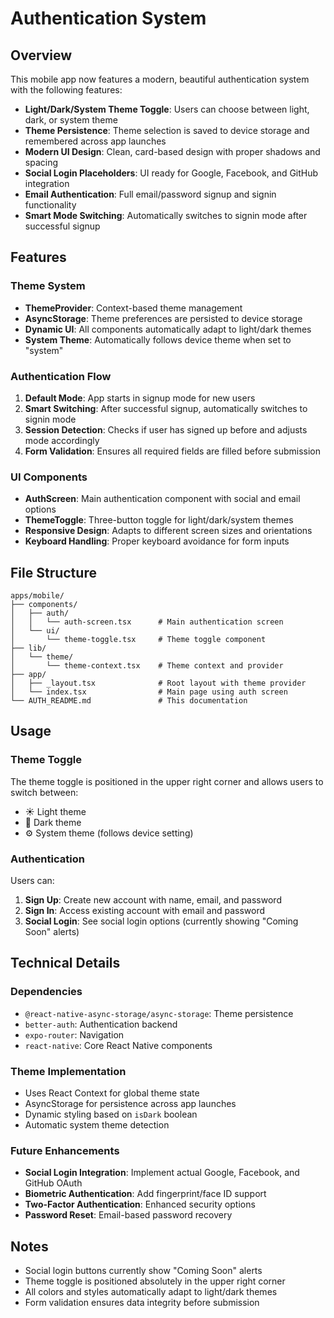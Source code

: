# Authentication System

## Overview
This mobile app now features a modern, beautiful authentication system with the following features:

- **Light/Dark/System Theme Toggle**: Users can choose between light, dark, or system theme
- **Theme Persistence**: Theme selection is saved to device storage and remembered across app launches
- **Modern UI Design**: Clean, card-based design with proper shadows and spacing
- **Social Login Placeholders**: UI ready for Google, Facebook, and GitHub integration
- **Email Authentication**: Full email/password signup and signin functionality
- **Smart Mode Switching**: Automatically switches to signin mode after successful signup

## Features

### Theme System
- **ThemeProvider**: Context-based theme management
- **AsyncStorage**: Theme preferences are persisted to device storage
- **Dynamic UI**: All components automatically adapt to light/dark themes
- **System Theme**: Automatically follows device theme when set to "system"

### Authentication Flow
1. **Default Mode**: App starts in signup mode for new users
2. **Smart Switching**: After successful signup, automatically switches to signin mode
3. **Session Detection**: Checks if user has signed up before and adjusts mode accordingly
4. **Form Validation**: Ensures all required fields are filled before submission

### UI Components
- **AuthScreen**: Main authentication component with social and email options
- **ThemeToggle**: Three-button toggle for light/dark/system themes
- **Responsive Design**: Adapts to different screen sizes and orientations
- **Keyboard Handling**: Proper keyboard avoidance for form inputs

## File Structure

```
apps/mobile/
├── components/
│   ├── auth/
│   │   └── auth-screen.tsx      # Main authentication screen
│   └── ui/
│       └── theme-toggle.tsx     # Theme toggle component
├── lib/
│   └── theme/
│       └── theme-context.tsx    # Theme context and provider
├── app/
│   ├── _layout.tsx              # Root layout with theme provider
│   └── index.tsx                # Main page using auth screen
└── AUTH_README.md               # This documentation
```

## Usage

### Theme Toggle
The theme toggle is positioned in the upper right corner and allows users to switch between:
- ☀️ Light theme
- 🌙 Dark theme
- ⚙️ System theme (follows device setting)

### Authentication
Users can:
1. **Sign Up**: Create new account with name, email, and password
2. **Sign In**: Access existing account with email and password
3. **Social Login**: See social login options (currently showing "Coming Soon" alerts)

## Technical Details

### Dependencies
- `@react-native-async-storage/async-storage`: Theme persistence
- `better-auth`: Authentication backend
- `expo-router`: Navigation
- `react-native`: Core React Native components

### Theme Implementation
- Uses React Context for global theme state
- AsyncStorage for persistence across app launches
- Dynamic styling based on `isDark` boolean
- Automatic system theme detection

### Future Enhancements
- **Social Login Integration**: Implement actual Google, Facebook, and GitHub OAuth
- **Biometric Authentication**: Add fingerprint/face ID support
- **Two-Factor Authentication**: Enhanced security options
- **Password Reset**: Email-based password recovery

## Notes
- Social login buttons currently show "Coming Soon" alerts
- Theme toggle is positioned absolutely in the upper right corner
- All colors and styles automatically adapt to light/dark themes
- Form validation ensures data integrity before submission
